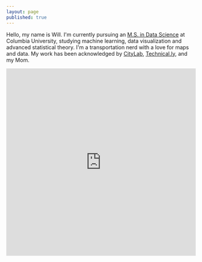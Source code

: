 ```yaml
---
layout: page
published: true
---
```


Hello, my name is Will. I'm currently pursuing an [M.S. in Data Science](http://datascience.columbia.edu/master-of-science-in-data-science) at Columbia University, studying machine learning, data visualization and advanced statistical theory. I'm a transportation nerd with a love for maps and data. My work has been acknowledged by [CityLab](http://www.citylab.com/commute/2016/12/visualizing-a-full-day-on-the-new-york-city-subway/510020/), [Technical.ly](http://technical.ly/brooklyn/2016/12/12/brooklyn-daycare-deserts-map/?utm_content=bufferff628&utm_medium=social&utm_source=twitter.com&utm_campaign=buffer), and my Mom. 

<iframe src="https://player.vimeo.com/video/194378581?title=0&portrait=0" style="width:100%;height:500px;" frameborder="0" webkitallowfullscreen mozallowfullscreen allowfullscreen></iframe>

